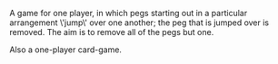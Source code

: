 A game for one player, in which pegs starting out in a particular
arrangement \\'jump\\' over one another; the peg that is jumped over is
removed. The aim is to remove all of the pegs but one.

Also a one-player card-game.
